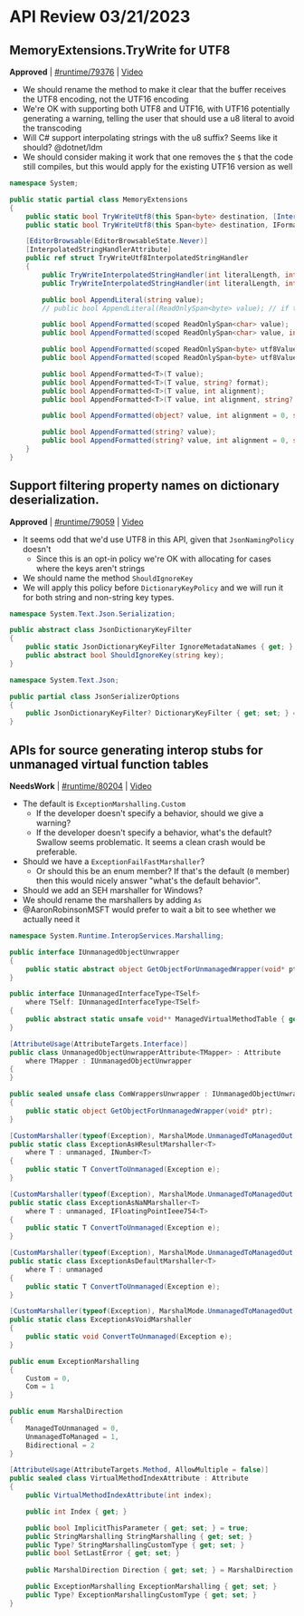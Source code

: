 # API Review 03/21/2023

## MemoryExtensions.TryWrite for UTF8

**Approved** | [#runtime/79376](https://github.com/dotnet/runtime/issues/79376#issuecomment-1478318474) | [Video](https://www.youtube.com/watch?v=hyyNUh4s3Qo&t=0h0m0s)

* We should rename the method to make it clear that the buffer receives the UTF8 encoding, not the UTF16 encoding
* We're OK with supporting both UTF8 and UTF16, with UTF16 potentially generating a warning, telling the user that should use a u8 literal to avoid the transcoding
* Will C# support interpolating strings with the u8 suffix? Seems like it should? @dotnet/ldm
* We should consider making it work that one removes the `$` that the code still compiles, but this would apply for the existing UTF16 version as well

```C#
namespace System;

public static partial class MemoryExtensions
{
    public static bool TryWriteUtf8(this Span<byte> destination, [InterpolatedStringHandlerArgument("destination")] ref TryWriteUtf8InterpolatedStringHandler handler, out int bytesWritten);
    public static bool TryWriteUtf8(this Span<byte> destination, IFormatProvider? provider, [InterpolatedStringHandlerArgument("destination", "provider")] ref TryWriteUtf8InterpolatedStringHandler handler, out int bytesWritten);

    [EditorBrowsable(EditorBrowsableState.Never)]
    [InterpolatedStringHandlerAttribute]
    public ref struct TryWriteUtf8InterpolatedStringHandler
    {
        public TryWriteInterpolatedStringHandler(int literalLength, int formattedCount, Span<byte> utf8Destination, out bool shouldAppend);
        public TryWriteInterpolatedStringHandler(int literalLength, int formattedCount, Span<byte> utf8Destination, IFormatProvider? provider, out bool shouldAppend);

        public bool AppendLiteral(string value);
        // public bool AppendLiteral(ReadOnlySpan<byte> value); // if the C# compiler supports interpolation with u8 literals

        public bool AppendFormatted(scoped ReadOnlySpan<char> value);
        public bool AppendFormatted(scoped ReadOnlySpan<char> value, int alignment = 0, string? format = null);

        public bool AppendFormatted(scoped ReadOnlySpan<byte> utf8Value);
        public bool AppendFormatted(scoped ReadOnlySpan<byte> utf8Value, int alignment = 0, string? format = null);

        public bool AppendFormatted<T>(T value);
        public bool AppendFormatted<T>(T value, string? format);
        public bool AppendFormatted<T>(T value, int alignment);
        public bool AppendFormatted<T>(T value, int alignment, string? format);

        public bool AppendFormatted(object? value, int alignment = 0, string? format = null);

        public bool AppendFormatted(string? value);
        public bool AppendFormatted(string? value, int alignment = 0, string? format = null);
    }
}
```
## Support filtering property names on dictionary deserialization.

**Approved** | [#runtime/79059](https://github.com/dotnet/runtime/issues/79059#issuecomment-1478365634) | [Video](https://www.youtube.com/watch?v=hyyNUh4s3Qo&t=0h28m55s)

* It seems odd that we'd use UTF8 in this API, given that `JsonNamingPolicy` doesn't
    - Since this is an opt-in policy we're OK with allocating for cases where the keys aren't strings
* We should name the method `ShouldIgnoreKey`
* We will apply this policy before `DictionaryKeyPolicy` and we will run it for both string and non-string key types.

```C#
namespace System.Text.Json.Serialization;

public abstract class JsonDictionaryKeyFilter
{
    public static JsonDictionaryKeyFilter IgnoreMetadataNames { get; }
    public abstract bool ShouldIgnoreKey(string key);
}
```

```C#
namespace System.Text.Json;

public partial class JsonSerializerOptions
{
    public JsonDictionaryKeyFilter? DictionaryKeyFilter { get; set; } = null;
}
```
## APIs for source generating interop stubs for unmanaged virtual function tables

**NeedsWork** | [#runtime/80204](https://github.com/dotnet/runtime/issues/80204#issuecomment-1478424502) | [Video](https://www.youtube.com/watch?v=hyyNUh4s3Qo&t=0h59m22s)

* The default is `ExceptionMarshalling.Custom`
    - If the developer doesn't specify a behavior, should we give a warning?
    - If the developer doesn't specify a behavior, what's the default? Swallow seems problematic. It seems a clean crash would be preferable.
* Should we have a `ExceptionFailFastMarshaller`?
    - Or should this be an enum member? If that's the default (`0` member) then this would nicely answer "what's the default behavior".
* Should we add an SEH marshaller for Windows?
* We should rename the marshallers by adding `As`
* @AaronRobinsonMSFT would prefer to wait a bit to see whether we actually need it

```C#
namespace System.Runtime.InteropServices.Marshalling;

public interface IUnmanagedObjectUnwrapper
{
    public static abstract object GetObjectForUnmanagedWrapper(void* ptr);
}

public interface IUnmanagedInterfaceType<TSelf>
    where TSelf: IUnmanagedInterfaceType<TSelf>
{
    public abstract static unsafe void** ManagedVirtualMethodTable { get; }
}

[AttributeUsage(AttributeTargets.Interface)]
public class UnmanagedObjectUnwrapperAttribute<TMapper> : Attribute
    where TMapper : IUnmanagedObjectUnwrapper
{
}

public sealed unsafe class ComWrappersUnwrapper : IUnmanagedObjectUnwrapper
{
    public static object GetObjectForUnmanagedWrapper(void* ptr);
}

[CustomMarshaller(typeof(Exception), MarshalMode.UnmanagedToManagedOut, typeof(ExceptionHResultMarshaller<>))]
public static class ExceptionAsHResultMarshaller<T>
    where T : unmanaged, INumber<T>
{
    public static T ConvertToUnmanaged(Exception e);
}

[CustomMarshaller(typeof(Exception), MarshalMode.UnmanagedToManagedOut, typeof(ExceptionNaNMarshaller<>))]
public static class ExceptionAsNaNMarshaller<T>
    where T : unmanaged, IFloatingPointIeee754<T>
{
    public static T ConvertToUnmanaged(Exception e);
}

[CustomMarshaller(typeof(Exception), MarshalMode.UnmanagedToManagedOut, typeof(ExceptionDefaultMarshaller<>))]
public static class ExceptionAsDefaultMarshaller<T>
    where T : unmanaged
{
    public static T ConvertToUnmanaged(Exception e);
}

[CustomMarshaller(typeof(Exception), MarshalMode.UnmanagedToManagedOut, typeof(SwallowExceptionMarshaller))]
public static class ExceptionAsVoidMarshaller
{
    public static void ConvertToUnmanaged(Exception e);
}

public enum ExceptionMarshalling
{
    Custom = 0,
    Com = 1
}

public enum MarshalDirection
{
    ManagedToUnmanaged = 0,
    UnmanagedToManaged = 1,
    Bidirectional = 2
}

[AttributeUsage(AttributeTargets.Method, AllowMultiple = false)]
public sealed class VirtualMethodIndexAttribute : Attribute
{
    public VirtualMethodIndexAttribute(int index);

    public int Index { get; }

    public bool ImplicitThisParameter { get; set; } = true;
    public StringMarshalling StringMarshalling { get; set; }
    public Type? StringMarshallingCustomType { get; set; }
    public bool SetLastError { get; set; }
    
    public MarshalDirection Direction { get; set; } = MarshalDirection.Bidirectional;

    public ExceptionMarshalling ExceptionMarshalling { get; set; }
    public Type? ExceptionMarshallingCustomType { get; set; }
}
```
